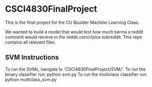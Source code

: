 # CSCI4830FinalProject
This is the final project for the CU Boulder Machine Learning Class.

We wanted to build a model that would test how much karma a reddit comment would recieve in the reddit.com/r/pics subreddit. This repo contains all relevant files.

## SVM Instructions
To run the SVMs, navigate to 'CSCI4830FinalProject/SVM/'.
To run the binary classifier run:
    python svm.py
To run the multiclass classifier run:
    python multiclass_svm.py
